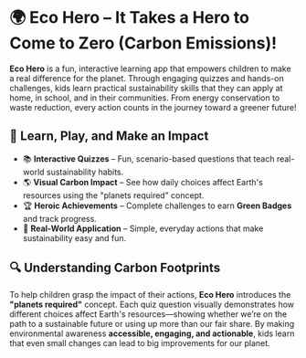 # 🌍 Eco Hero – It Takes a Hero to Come to Zero (Carbon Emissions)!  

**Eco Hero** is a fun, interactive learning app that empowers children to make a real difference for the planet. Through engaging quizzes and hands-on challenges, kids learn practical sustainability skills that they can apply at home, in school, and in their communities. From energy conservation to waste reduction, every action counts in the journey toward a greener future!  

## 🌿 Learn, Play, and Make an Impact  
- 📚 **Interactive Quizzes** – Fun, scenario-based questions that teach real-world sustainability habits.  
- 🌎 **Visual Carbon Impact** – See how daily choices affect Earth's resources using the "planets required" concept.  
- 🏆 **Heroic Achievements** – Complete challenges to earn **Green Badges** and track progress.  
- 🏡 **Real-World Application** – Simple, everyday actions that make sustainability easy and fun.  

## 🔍 Understanding Carbon Footprints  
To help children grasp the impact of their actions, **Eco Hero** introduces the **"planets required"** concept. Each quiz question visually demonstrates how different choices affect Earth's resources—showing whether we’re on the path to a sustainable future or using up more than our fair share. By making environmental awareness **accessible, engaging, and actionable**, kids learn that even small changes can lead to big improvements for our planet.  
